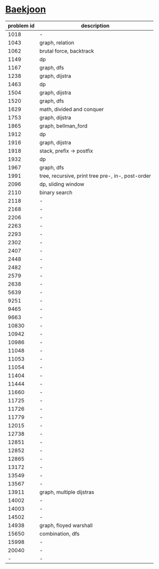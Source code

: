# [Baekjoon](www.acmicpc.net)

| problem id | description |
| ----- | ----- |
| 1018 | - |
| 1043 | graph, relation |
| 1062 | brutal force, backtrack |
| 1149 | dp |
| 1167 | graph, dfs |
| 1238 | graph, dijstra |
| 1463 | dp |
| 1504 | graph, dijstra |
| 1520 | graph, dfs |
| 1629 | math, divided and conquer |
| 1753 | graph, dijstra |
| 1865 | graph, bellman_ford |
| 1912 | dp |
| 1916 | graph, dijstra |
| 1918 | stack, prefix -> postfix |
| 1932 | dp |
| 1967 | graph, dfs |
| 1991 | tree, recursive, print tree pre-, in-, post-order |
| 2096 | dp, sliding window |
| 2110 | binary search |
| 2118 | - |
| 2168 | - |
| 2206 | - |
| 2263 | - |
| 2293 | - |
| 2302 | - |
| 2407 | - |
| 2448 | - |
| 2482 | - |
| 2579 | - |
| 2638 | - |
| 5639 | - |
| 9251 | - |
| 9465 | - |
| 9663 | - |
| 10830 | - |
| 10942 | - |
| 10986 | - |
| 11048 | - |
| 11053 | - |
| 11054 | - |
| 11404 | - |
| 11444 | - |
| 11660 | - |
| 11725 | - |
| 11726 | - |
| 11779 | - |
| 12015 | - |
| 12738 | - |
| 12851 | - |
| 12852 | - |
| 12865 | - |
| 13172 | - |
| 13549 | - |
| 13567 | - |
| 13911 | graph, multiple dijstras |
| 14002 | - |
| 14003 | - |
| 14502 | - |
| 14938 | graph, floyed warshall |
| 15650 | combination, dfs |
| 15998 | - |
| 20040 | - |
| - | - |
